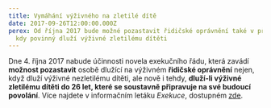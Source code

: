 ```yaml
---
title: Vymáhání výživného na zletilé dítě
date: 2017-09-26T12:00:00.000Z
perex: Od října 2017 bude možné pozastavit řidičské oprávnění také v případech,
  kdy povinný dluží výživné zletilému dítěti
---
```

Dne 4. října 2017 nabude účinnosti novela exekučního řádu, která zavádí **možnost pozastavit** osobě dlužící na výživném **řidičské oprávnění** nejen, když dluží výživné nezletilému dítěti, ale nově i tehdy, **dluží-li výživné zletilému dítěti do 26 let, které se soustavně připravuje na své budoucí povolání**. Více najdete v informačním letáku *Exekuce*, dostupném [zde](https://www.ochrance.cz/letaky/exekuce/exekuce.pdf).
